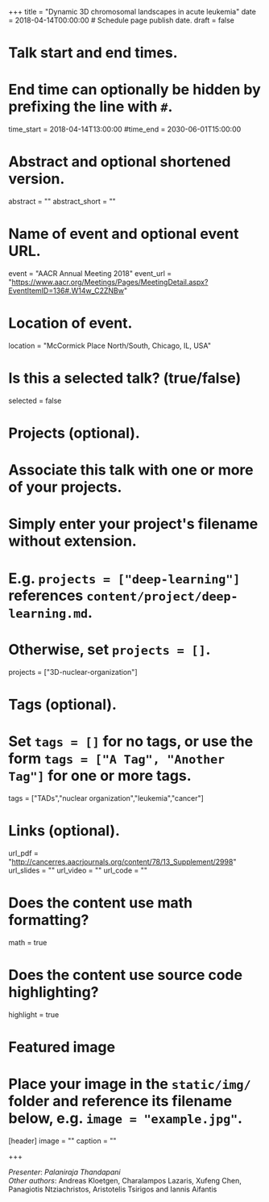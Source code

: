 +++
title = "Dynamic 3D chromosomal landscapes in acute leukemia"
date = 2018-04-14T00:00:00  # Schedule page publish date.
draft = false

# Talk start and end times.
#   End time can optionally be hidden by prefixing the line with `#`.
time_start = 2018-04-14T13:00:00
#time_end = 2030-06-01T15:00:00

# Abstract and optional shortened version.
abstract = ""
abstract_short = ""

# Name of event and optional event URL.
event = "AACR Annual Meeting 2018"
event_url = "https://www.aacr.org/Meetings/Pages/MeetingDetail.aspx?EventItemID=136#.W14w_C2ZNBw"

# Location of event.
location = "McCormick Place North/South, Chicago, IL, USA"

# Is this a selected talk? (true/false)
selected = false

# Projects (optional).
#   Associate this talk with one or more of your projects.
#   Simply enter your project's filename without extension.
#   E.g. `projects = ["deep-learning"]` references `content/project/deep-learning.md`.
#   Otherwise, set `projects = []`.
projects = ["3D-nuclear-organization"]

# Tags (optional).
#   Set `tags = []` for no tags, or use the form `tags = ["A Tag", "Another Tag"]` for one or more tags.
tags = ["TADs","nuclear organization","leukemia","cancer"]

# Links (optional).
url_pdf = "http://cancerres.aacrjournals.org/content/78/13_Supplement/2998"
url_slides = ""
url_video = ""
url_code = ""

# Does the content use math formatting?
math = true

# Does the content use source code highlighting?
highlight = true

# Featured image
# Place your image in the `static/img/` folder and reference its filename below, e.g. `image = "example.jpg"`.
[header]
image = ""
caption = ""

+++

*Presenter*: *Palaniraja Thandapani*  
*Other authors*: Andreas Kloetgen, Charalampos Lazaris, Xufeng Chen, Panagiotis Ntziachristos, Aristotelis Tsirigos and Iannis Aifantis
